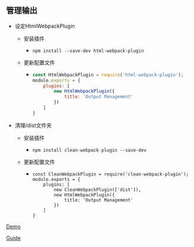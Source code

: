 ## 管理输出

* 设定HtmlWebpackPlugin

  * 安装插件

    * ```shell
      npm install --save-dev html-webpack-plugin
      ```

  * 更新配置文件

    * ```javascript
      const HtmlWebpackPlugin = require('html-webpack-plugin');
      module.exports = {
          plugins: [
              new HtmlWebpackPlugin({
                  title: 'Output Management'
              })
          ]
      }
      ```

* 清理/dist文件夹

  * 安装插件

    * ```shell
      npm install clean-webpack-plugin --save-dev
      ```

  * 更新配置文件

    * ```
      const CleanWebpackPlugin = require('clean-webpack-plugin');
      module.exports = {
          plugins: [
              new CleanWebpackPlugin(['dist']),
              new HtmlWebpackPlugin({
                  title: 'Output Management'
              })
          ]
      }
      ```

[Demo](https://github.com/hewq/Front-end/blob/master/apps/webpack/webpack-demo/dist/index.html)

[Guide](https://www.webpackjs.com/guides/output-management/)

